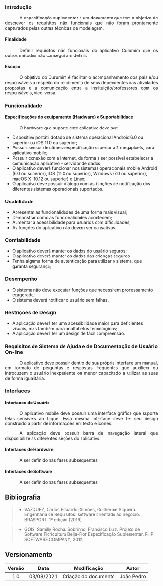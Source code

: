 ### Introdução

<p style="text-indent: 20px; text-align: justify">
&emsp;&emsp;A especificação suplementar é um documento que tem o objetivo de descrever os requisitos não funcionais que não foram prontamente capturados pelas outras técnicas de modelagem.
</p>

#### Finalidade

<p style="text-indent: 20px; text-align: justify">
&emsp;&emsp;Definir requisitos não funcionais do aplicativo Curumim que os outros métodos não conseguiram definir.
</p>

#### Escopo

<p style="text-indent: 20px; text-align: justify">
&emsp;&emsp;O objetivo do Curumim é facilitar o acompanhamento dos pais e/ou responsáveis a respeito do rendimento de seus dependentes nas atividades propostas e a comunicação entre a instituição/professores com os responsáveis, vice-versa.
</p>

### Funcionalidade

#### Especificações do equipamento (Hardware) e Suportabilidade

<p style="text-indent: 20px; text-align: justify">
&emsp;&emsp;O hardware que suporte este aplicativo deve ser: </p>
</p>

- Dispositivo portátil dotado de sistema operacional Android 6.0 ou superior ou iOS 11.0 ou superior;
- Possuir sensor de câmera especificação superior a 2 megapixels, para aplicativo mobile;
- Possuir conexão com a Internet, de forma a ser possível estabelecer a comunicação aplicativo - servidor de dados;
- O aplicativo deverá funcionar nos sistemas operacionais mobile Android (6.0 ou superior), iOS (11.0 ou superior), Windows (7.0 ou superior), macOS X (10.12 ou superior) e Linux;
- O aplicativo deve possuir diálogo com as funções de notificação dos diferentes sistemas operacionais suportados.

### Usabilidade

- Apresentar as funcionalidades de uma forma mais visual;
- Demonstrar como as funcionalidades acontecem;
- Aumentar a acessibilidade para usuários com dificuldades;
- As funções do aplicativo não devem ser cansativas.

### Confiabilidade

- O aplicativo deverá manter os dados do usuário seguros;
- O aplicativo deverá manter os dados das crianças seguros;
- Tenha alguma forma de autenticação para utilizar o sistema, que garanta segurança;

### Desempenho

- O sistema não deve executar funções que necessitem processamento exagerado;
- O sistema deverá notificar o usuário sem falhas.

### Restrições de Design

- A aplicação deverá ter uma acessibilidade maior para deficientes visuais, mas também para analfabetos tecnológicos;
- A aplicação deverá ter um design de fácil compreensão.

### Requisitos de Sistema de Ajuda e de Documentação de Usuário On-line

<p style="text-indent: 20px; text-align: justify">
&emsp;&emsp;O aplicativo deve possuir dentro de sua própria interface um manual, em formato de perguntas e respostas frequentes que auxiliem ou introduzem o usuário inexperiente ou menor capacitado a utilizar as suas de forma igualitária.
</p>

### Interfaces

#### Interfaces do Usuário

<p style="text-indent: 20px; text-align: justify">
&emsp;&emsp;O aplicativo mobile deve possuir uma interface gráfica que suporte telas sensíveis ao toque. Essa mesma interface deve ter seu design construído a partir de informações em texto e ícones.
</p>
<p style="text-indent: 20px; text-align: justify">
&emsp;&emsp;A aplicação deve possuir barra de navegação lateral que disponibilize as diferentes seções do aplicativo.
</p>

#### Interfaces de Hardware

<p style="text-indent: 20px; text-align: justify">
&emsp;&emsp;A ser definido nas fases subsequentes.
</p>


#### Interfaces de Software

<p style="text-indent: 20px; text-align: justify">
&emsp;&emsp;A ser definido nas fases subsequentes.
</p>

## Bibliografia

> - VAZQUEZ, Carlos Eduardo; Simões, Guilherme Siqueira. Engenharia de Requisitos: software orientado ao negócio. BRASPORT. 1ª edição (2016)

> - GOIS, Samilly Rocha. Sobrinho, Francisco Luiz. Projeto de Software Floricultura Beija-Flor Especificação Suplementar. PHP SOFTWARE COMPANY, 2012.

## Versionamento
| Versão | Data | Modificação | Autor |
|:-:|--|--|--|
|1.0|03/08/2021| Criação do documento | João Pedro |
